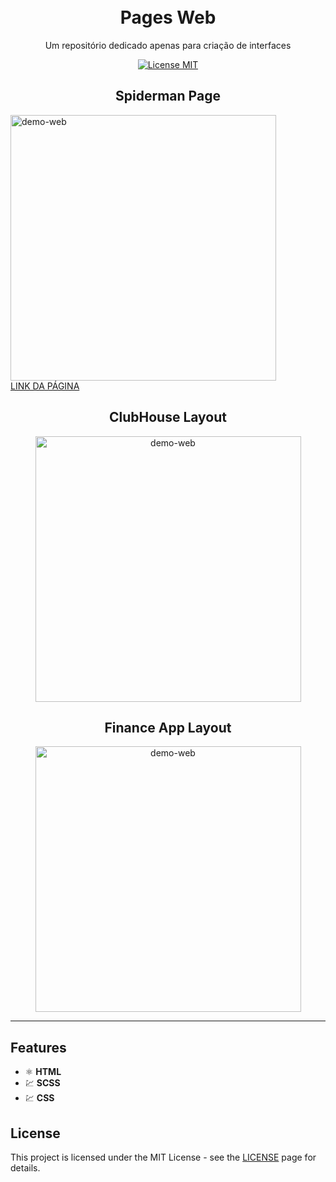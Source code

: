 <h1 align="center">

<br>
Pages Web
</h1>

<p align="center">Um repositório dedicado apenas para criação de interfaces</p>

<p align="center">
  <a href="https://opensource.org/licenses/MIT">
    <img src="https://img.shields.io/badge/License-MIT-blue.svg" alt="License MIT">
  </a>


<H2 align='center'>Spiderman Page </H2>
<div>
  <img src="https://i.ibb.co/H2YM7tq/Spiderman.png" alt="demo-web" height="425">
</div>

<a href='https://pages-web.vercel.app/'>
    LINK DA PÁGINA
</a>

<br>

<H2 align='center'>ClubHouse Layout</H2>
<div align='center'>
  <img align='center' src="https://i.ibb.co/stkJjsn/clubhouse.png" alt="demo-web" height="425">
</div>

<H2 align='center'>Finance App Layout</H2>
<div align='center'>
  <img align='center' src="https://i.ibb.co/GTTypjM/Screenshot-6.png" alt="demo-web" height="425">
</div>


<hr />

## Features

- ⚛️ **HTML** 
- 💹 **SCSS**
- 💹 **CSS** 



## License

This project is licensed under the MIT License - see the [LICENSE](https://opensource.org/licenses/MIT) page for details.